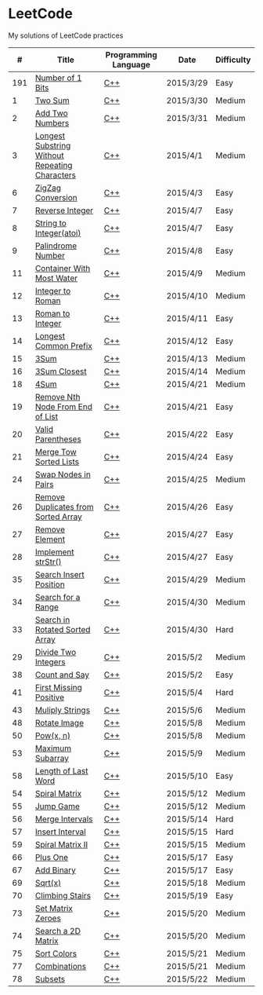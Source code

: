 # LeetCode
My solutions of LeetCode practices  

| #     |                 Title                  | Programming Language  | Date       | Difficulty  |
| ----- | -------------------------------------- | --------------------- | ---------- | ----------- |
| 191   | [Number of 1 Bits](https://leetcode.com/problems/number-of-1-bits/)|[C++](https://github.com/yangxuhui/LeetCode/blob/master/src/191.%20Number%20of%201%20Bits/Numberof1Bits.cpp)| 2015/3/29  |  Easy|
| 1   |[Two Sum](https://leetcode.com/problems/two-sum/)|[C++](https://github.com/yangxuhui/LeetCode/blob/master/src/1.TwoSum/TwoSum.cpp)|2015/3/30| Medium|
| 2   |[Add Two Numbers](https://leetcode.com/problems/add-two-numbers/)|[C++](https://github.com/yangxuhui/LeetCode/blob/master/src/2.AddTwoNumbers/AddTwoNumbers.cpp)|2015/3/31|Medium|
| 3   |[Longest Substring Without Repeating Characters](https://leetcode.com/problems/longest-substring-without-repeating-characters/)|[C++](https://github.com/yangxuhui/LeetCode/blob/master/src/3.LongestSubstringWithoutRepeatingCharacters/LongestSubstringWithoutRepeatingCharacters.cpp)|2015/4/1|Medium|
| 6   |[ZigZag Conversion](https://leetcode.com/problems/zigzag-conversion/)|[C++](https://github.com/yangxuhui/LeetCode/blob/master/src/6.ZigZagConversion/ZigZagConversion.cpp)|2015/4/3|Easy|
| 7   |[Reverse Integer](https://leetcode.com/problems/reverse-integer/)|[C++](https://github.com/yangxuhui/LeetCode/blob/master/src/7.ReverseInteger/ReverseInteger.cpp)|2015/4/7|Easy|
| 8   |[String to Integer(atoi)](https://leetcode.com/problems/string-to-integer-atoi/)|[C++](https://github.com/yangxuhui/LeetCode/blob/master/src/8.StringtoInteger%28atoi%29/StringtoInteger%28atoi%29.cpp)|2015/4/7|Easy|
| 9   |[Palindrome Number](https://leetcode.com/problems/palindrome-number/)|[C++](https://github.com/yangxuhui/LeetCode/blob/master/src/9.PalindromeNumber/PalindromeNumber.cpp)|2015/4/8|Easy|
| 11  |[Container With Most Water](https://leetcode.com/problems/container-with-most-water/)|[C++](https://github.com/yangxuhui/LeetCode/blob/master/src/11.ContainerWithMostWater/ContainerWithMostWater.cpp)|2015/4/9|Medium|
| 12  |[Integer to Roman](https://leetcode.com/problems/integer-to-roman/)|[C++](https://github.com/yangxuhui/LeetCode/blob/master/src/12.IntegertoRoman/IntegertoRoman.cpp)|2015/4/10|Medium|
| 13  |[Roman to Integer](https://leetcode.com/problems/roman-to-integer/)|[C++](https://github.com/yangxuhui/LeetCode/blob/master/src/13.RomantoInteger/RomantoInteger.cpp)|2015/4/11|Easy|
| 14  |[Longest Common Prefix](https://leetcode.com/problems/longest-common-prefix/)|[C++](https://github.com/yangxuhui/LeetCode/blob/master/src/14.LongestCommonPrefix/LongestCommonPrefix.cpp)|2015/4/12|Easy|
| 15  |[3Sum](https://leetcode.com/problems/3sum/)|[C++](https://github.com/yangxuhui/LeetCode/blob/master/src/15.3Sum/3Sum.cpp)|2015/4/13|Medium|
| 16  |[3Sum Closest](https://leetcode.com/problems/3sum-closest/)|[C++](https://github.com/yangxuhui/LeetCode/blob/master/src/16.3SumClosest/3SumClosest.cpp)|2015/4/14|Medium|
| 18  |[4Sum](https://leetcode.com/problems/4sum/)|[C++](https://github.com/yangxuhui/LeetCode/blob/master/src/18.4Sum/4Sum.cpp)|2015/4/21|Medium|
| 19  |[Remove Nth Node From End of List](https://leetcode.com/problems/remove-nth-node-from-end-of-list/)|[C++](https://github.com/yangxuhui/LeetCode/blob/master/src/19.RemoveNthNodeFromEndofList/RemoveNthNodeFromEndofList.cpp)|2015/4/21|Easy|
| 20  |[Valid Parentheses](https://leetcode.com/problems/valid-parentheses/)|[C++](https://github.com/yangxuhui/LeetCode/blob/master/src/20.ValidParentheses/ValidParentheses.cpp)|2015/4/22|Easy|
| 21  |[Merge Tow Sorted Lists](https://leetcode.com/problems/merge-two-sorted-lists/)|[C++](https://github.com/yangxuhui/LeetCode/blob/master/src/21.MergeTwoSortedLists/MergeTwoSortedLists.cpp)|2015/4/24|Easy|
| 24  |[Swap Nodes in Pairs](https://leetcode.com/problems/swap-nodes-in-pairs/)|[C++](https://github.com/yangxuhui/LeetCode/blob/master/src/24.SwapNodesinPairs/SwapNodesinPairs.cpp)|2015/4/25|Medium|
| 26  |[Remove Duplicates from Sorted Array](https://leetcode.com/problems/remove-duplicates-from-sorted-array/)|[C++](https://github.com/yangxuhui/LeetCode/blob/master/src/26.RemoveDuplicatesfromSortedArray/RemoveDuplicatesfromSortedArray.cpp)|2015/4/26|Easy|
| 27  |[Remove Element](https://leetcode.com/problems/remove-element/)|[C++](https://github.com/yangxuhui/LeetCode/blob/master/src/27.RemoveElement/RemoveElement.cpp)|2015/4/27|Easy|
| 28  |[Implement strStr()](https://leetcode.com/problems/implement-strstr/)|[C++](https://github.com/yangxuhui/LeetCode/blob/master/src/28.ImplementstrStr()/ImplementstrStr().cpp)|2015/4/27|Easy|
| 35  |[Search Insert Position](https://leetcode.com/problems/search-insert-position/)|[C++](https://github.com/yangxuhui/LeetCode/blob/master/src/35.SearchInsertPosition/SearchInsertPosition.cpp)|2015/4/29|Medium|
| 34  |[Search for a Range](https://leetcode.com/problems/search-for-a-range/)|[C++](https://github.com/yangxuhui/LeetCode/blob/master/src/34.SearchforaRange/SearchforaRange.cpp)|2015/4/30|Medium|
| 33  |[Search in Rotated Sorted Array](https://leetcode.com/problems/search-in-rotated-sorted-array/)|[C++](https://github.com/yangxuhui/LeetCode/tree/master/src/33.SearchinRotatedSortedArray)|2015/4/30|Hard|
| 29  |[Divide Two Integers](https://leetcode.com/problems/divide-two-integers/)|[C++](https://github.com/yangxuhui/LeetCode/tree/master/src/29.DivideTwoIntegers)|2015/5/2|Medium|
| 38  |[Count and Say](https://leetcode.com/problems/count-and-say/)|[C++](https://github.com/yangxuhui/LeetCode/tree/master/src/38.CountandSay)|2015/5/2|Easy|
| 41  |[First Missing Positive](https://leetcode.com/problems/first-missing-positive/)|[C++](https://github.com/yangxuhui/LeetCode/tree/master/src/41.FirstMissingPositive)|2015/5/4|Hard|
| 43  |[Muliply Strings](https://leetcode.com/problems/multiply-strings/)|[C++](https://github.com/yangxuhui/LeetCode/tree/master/src/43.MultiplyStrings)|2015/5/6|Medium|
| 48  |[Rotate Image](https://leetcode.com/problems/rotate-image/)|[C++](https://github.com/yangxuhui/LeetCode/tree/master/src/48.RotateImage)|2015/5/8|Medium|
| 50  |[Pow(x, n)](https://leetcode.com/problems/powx-n/)|[C++](https://github.com/yangxuhui/LeetCode/tree/master/src/50.Pow%28x%2Cn%29)|2015/5/8|Medium|
| 53  |[Maximum Subarray](https://leetcode.com/problems/maximum-subarray/)|[C++](https://github.com/yangxuhui/LeetCode/tree/master/src/53.MaximumSubarray)|2015/5/9|Medium|
| 58  |[Length of Last Word](https://leetcode.com/problems/length-of-last-word/)|[C++](https://github.com/yangxuhui/LeetCode/blob/master/src/58.LengthofLastWord/LengthofLastWord.cpp)|2015/5/10|Easy|
| 54  |[Spiral Matrix](https://leetcode.com/problems/spiral-matrix/)|[C++](https://github.com/yangxuhui/LeetCode/tree/master/src/54.SpiralMatrix)|2015/5/12|Medium|
| 55  |[Jump Game](https://leetcode.com/problems/jump-game/)|[C++](https://github.com/yangxuhui/LeetCode/tree/master/src/55.JumpGame)|2015/5/12|Medium|
| 56  |[Merge Intervals](https://leetcode.com/problems/merge-intervals/)|[C++](https://github.com/yangxuhui/LeetCode/tree/master/src/56.MergeIntervals)|2015/5/14|Hard|
| 57  |[Insert Interval](https://leetcode.com/problems/insert-interval/)|[C++](https://github.com/yangxuhui/LeetCode/tree/master/src/57.InsertIntervals)|2015/5/15|Hard|
| 59  |[Spiral Matrix II](https://leetcode.com/problems/spiral-matrix-ii/)|[C++](https://github.com/yangxuhui/LeetCode/tree/master/src/59.SpiralMatrixII)|2015/5/15|Medium|
| 66  |[Plus One](https://leetcode.com/problems/plus-one/)|[C++](https://github.com/yangxuhui/LeetCode/blob/master/src/66.PlusOne/PlusOne.cpp)|2015/5/17|Easy|
| 67  |[Add Binary](https://leetcode.com/problems/add-binary/)|[C++](https://github.com/yangxuhui/LeetCode/blob/master/src/67.AddBinary/AddBinary.cpp)|2015/5/17|Easy|
| 69  |[Sqrt(x)](https://leetcode.com/problems/sqrtx/)|[C++](https://github.com/yangxuhui/LeetCode/tree/master/src/69.Sqrt%28x%29)|2015/5/18|Medium|
| 70  |[Climbing Stairs](https://leetcode.com/problems/climbing-stairs/)|[C++](https://github.com/yangxuhui/LeetCode/tree/master/src/70.ClimbingStairs)|2015/5/19|Easy|
| 73  |[Set Matrix Zeroes](https://leetcode.com/problems/set-matrix-zeroes/)|[C++](https://github.com/yangxuhui/LeetCode/tree/master/src/73.SetMatrixZeroes)|2015/5/20|Medium|
| 74  |[Search a 2D Matrix](https://leetcode.com/problems/search-a-2d-matrix/)|[C++](https://github.com/yangxuhui/LeetCode/tree/master/src/74.Searcha2DMatrix)|2015/5/20|Medium|
| 75  |[Sort Colors](https://leetcode.com/problems/sort-colors/)|[C++](https://github.com/yangxuhui/LeetCode/tree/master/src/75.SortColors)|2015/5/21|Medium|
| 77  |[Combinations](https://leetcode.com/problems/combinations/)|[C++](https://github.com/yangxuhui/LeetCode/tree/master/src/77.Combinations)|2015/5/21|Medium|
| 78  |[Subsets](https://leetcode.com/problems/subsets/)|[C++](https://github.com/yangxuhui/LeetCode/tree/master/src/78.Subsets)|2015/5/22|Medium|
